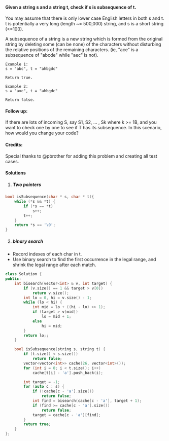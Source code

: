 #### Given a string s and a string t, check if s is subsequence of t.

You may assume that there is only lower case English letters in both s and t. t is potentially a very long (length ~= 500,000) string, and s is a short string (<=100).

A subsequence of a string is a new string which is formed from the original string by deleting some (can be none) of the characters without disturbing the relative positions of the remaining characters. (ie, "ace" is a subsequence of "abcde" while "aec" is not).

```
Example 1:
s = "abc", t = "ahbgdc"

Return true.

Example 2:
s = "axc", t = "ahbgdc"

Return false.
```

#### Follow up:
If there are lots of incoming S, say S1, S2, ... , Sk where k >= 1B, and you want to check one by one to see if T has its subsequence. In this scenario, how would you change your code?

#### Credits:
Special thanks to @pbrother for adding this problem and creating all test cases.

#### Solutions

1. ##### Two pointers

```c++
bool isSubsequence(char * s, char * t){
    while (*s && *t) {
        if (*s == *t)
            s++;
        t++;
    }
    return *s == '\0';
}
```

2. ##### binary search

- Record indexes of each char in t.
- Use binary search to find the first occurrence in the legal range, and shrink the legal range after each match.

```c++
class Solution {
public:
    int bisearch(vector<int> & v, int target) {
        if (v.size() == 1 && target > v[0])
            return v.size();
        int lo = 0, hi = v.size() - 1;
        while (lo < hi) {
            int mid = lo + ((hi - lo) >> 1);
            if (target > v[mid])
                lo = mid + 1;
            else
                hi = mid;
        }
        return lo;;
    }

    bool isSubsequence(string s, string t) {
        if (t.size() < s.size())
            return false;
        vector<vector<int>> cache(26, vector<int>());
        for (int i = 0; i < t.size(); i++)
            cache[t[i] - 'a'].push_back(i);

        int target = -1;
        for (auto c : s) {
            if (!cache[c - 'a'].size())
                return false;
            int find = bisearch(cache[c - 'a'], target + 1);
            if (find >= cache[c - 'a'].size())
                return false;
            target = cache[c - 'a'][find];
        }
        return true;
    }
};
```